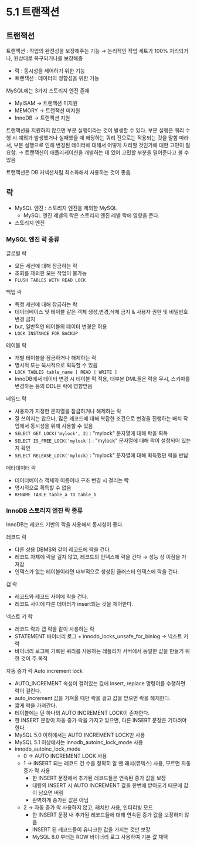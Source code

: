 # 5.1 트랜잭션

## 트랜잭션

트랜잭션 : 작업의 완전성을 보장해주는 기능 → 논리적인 작업 세트가 100% 처리되거나, 원상태로 복구되거나를 보장해줌

- 락 : 동시성을 제어하기 위한 기능
- 트랜잭션 : 데이터의 정합성을 위한 기능

MySQL에는 3가지 스토리지 엔진 존재

- MyISAM → 트랜잭션 미지원
- MEMORY → 트랜잭션 미지원
- InnoDB → 트랜잭션 지원

트랜잭션을 지원하지 않으면 부분 실행이라는 것이 발생할 수 있다.
부분 실행은 쿼리 수행 시 예외가 발생했거나 실패했을 때 해당하는 쿼리 전으로는 적용되는 것을 말함
따라서, 부분 실행으로 인해 변경된 데이터에 대해서 어떻게 처리할 것인가에 대한 고민이 필요함.
→ 트랜잭션이 애플리케이션을 개발하는 데 있어 고민할 부분을 덜어준다고 볼 수 있음

트랜잭션은 DB 커넥션처럼 최소화해서 사용하는 것이 좋음.

## 락

- MySQL 엔진 : 스토리지 엔진을 제외한 MySQL
  - MySQL 엔진 레벨의 락은 스토리지 엔진 레벨 락에 영향을 준다.
- 스토리지 엔진

### MySQL 엔진 락 종류

글로벌 락

- 모든 세션에 대해 잠금하는 락
- 조회를 제외한 모든 작업이 불가능
- `FLUSH TABLES WITH READ LOCK`

백업 락

- 특정 세션에 대해 잠금하는 락
- 데이터베이스 및 테이블 같은 객체 생성,변경,삭제 금지 & 사용자 권한 및 비밀번호 변경 금지
- but, 일반적인 테이블의 데이터 변경은 허용
- `LOCK INSTANCE FOR BACKUP`

테이블 락

- 개별 테이블을 잠금하거나 해제하는 락
- 명시적 또는 묵시적으로 획득할 수 있음
- `LOCK TABLES table_name [ READ | WRITE ]`
- InnoDB에서 데이터 변경 시 테이블 락 적용, 대부분 DML들은 락을 무시, 스키마를 변경하는 등의 DDL은 락에 영향받음

네임드 락

- 사용자가 지정한 문자열을 잠금하거나 해제하는 락
- 잘 쓰이지는 않으나, 많은 레코드에 대해 복잡한 조건으로 변경을 진행하는 배치 작업에서 동시성을 위해 사용할 수 있음
- `SELECT GET_LOCK('mylock', 2)` : "mylock" 문자열에 대해 락을 획득
- `SELECT IS_FREE_LOCK('mylock')` : "mylock" 문자열에 대해 락이 설정되어 있는지 확인
- `SELECT RELEASE_LOCK('mylock)` : "mylock" 문자열에 대해 획득했던 락을 반납

메타데이터 락

- 데이터베이스 객체의 이름이나 구조 변경 시 걸리는 락
- 명시적으로 획득할 수 없음
- `RENAME TABLE table_a TO table_b`

### InnoDB 스토리지 엔진 락 종류

InnoDB는 레코드 기반의 락을 사용해서 동시성이 좋다.

레코드 락

- 다른 상용 DBMS와 같이 레코드에 락을 건다.
- 레코드 자체에 락을 걸지 않고, 레코드의 인덱스에 락을 건다 → 성능 상 이점을 가져감
- 인덱스가 없는 테이블이라면 내부적으로 생성된 클러스터 인덱스에 락을 건다.

갭 락

- 레코드와 레코드 사이에 락을 건다.
- 레코드 사이에 다른 데이터가 insert되는 것을 제어한다.

넥스트 키 락

- 레코드 락과 갭 락을 같이 사용하는 락
- STATEMENT 바이너리 로그 + innodb_locks_unsafe_for_binlog → 넥스트 키 락
- 바이너리 로그에 기록된 쿼리를 사용하는 레플리카 서버에서 동일한 값을 만들기 위한 것이 주 목적

자동 증가 락 Auto increment lock

- AUTO_INCREMENT 속성이 걸려있는 값에 insert, replace 명령어를 수행하면 락이 걸린다.
- auto_increment 값을 가져올 때만 락을 걸고 값을 받으면 락을 해제한다.
- 짧게 락을 가져간다.
- 테이블에는 단 하나의 AUTO INCREMENT LOCK이 존재한다.
- 한 INSERT 문장이 자동 증가 락을 가지고 있으면, 다른 INSERT 문장은 기다려야 한다.
- MySQL 5.0 이하에서는 AUTO INCREMENT LOCK만 사용
- MySQL 5.1 이상에서는 innodb_autoinc_lock_mode 사용
- innodb_autoinc_lock_mode
  - 0 → AUTO INCREMENT LOCK 사용
  - 1 → INSERT 되는 레코드 건 수를 정확히 알 땐 래치(뮤텍스) 사용, 모르면 자동 증가 락 사용
    - 한 INSERT 문장에서 추가된 레코드들은 연속된 증가 값을 보장
    - 대량의 INSERT 시 AUTO INCREMENT 값을 한번에 받아오기 때문에 값이 남으면 버림
    - 완벽하게 증가된 값은 아님
  - 2 → 자동 증가 락 사용하지 않고, 래치만 사용, 인터리빙 모드
    - 한 INSERT 문장 내 추가된 레코드들에 대해 연속된 증가 값을 보장하지 않음
    - INSERT 된 레코드들이 유니크한 값을 가지는 것만 보장
    - MySQL 8.0 부터는 ROW 바이너리 로그 사용하여 기본 값 채택
